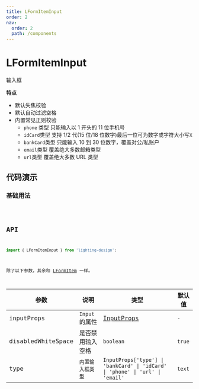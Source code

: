 ```yaml
---
title: LFormItemInput
order: 2
nav:
  order: 2
  path: /components
---
```


# LFormItemInput

输入框

**特点**

- 默认失焦校验
- 默认自动过滤空格
- 内置常见正则校验
  - `phone` 类型 只能输入以 1 开头的 11 位手机号
  - `idCard`类型 支持 1/2 代(15 位/18 位数字)最后一位可为数字或字符大小写`X`
  - `bankCard`类型 只能输入 10 到 30 位数字，覆盖对公/私账户
  - `email`类型 覆盖绝大多数邮箱类型
  - `url`类型 覆盖绝大多数 URL 类型

## 代码演示

### 基础用法

<code src='./demos/Demo1.tsx'>

## API

```ts
import { LFormItemInput } from 'lighting-design';
```

除了以下参数，其余和 [LFormItem](/components/form-item#api) 一样。

| 参数 | 说明 | 类型 | 默认值 |
| --- | --- | --- | --- |
| inputProps | `Input`的属性 | [InputProps](https://4x.ant.design/components/input-cn/#API) | `-` |
| disabledWhiteSpace | 是否禁用输入空格 | `boolean` | `true` |
| type | `内置输入框类型` | `InputProps['type'] \| 'bankCard' \| 'idCard' \| 'phone' \| 'url' \| 'email'` | `text` |
